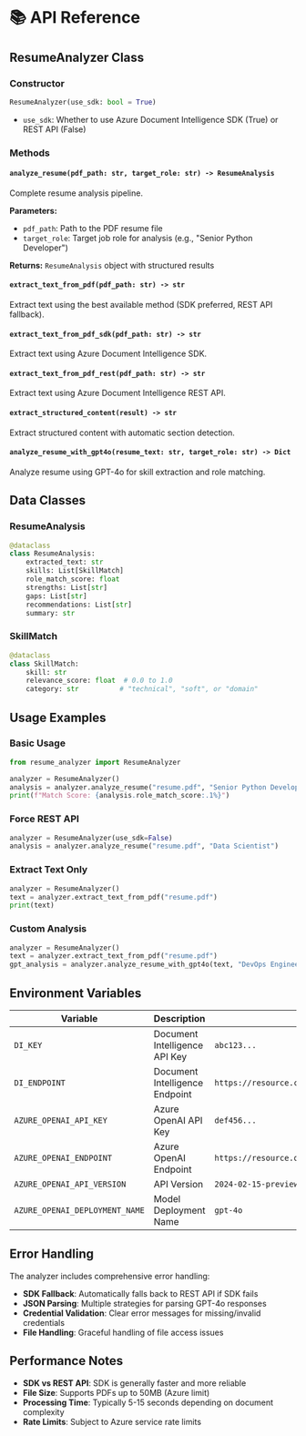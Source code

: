 # 📚 API Reference

## ResumeAnalyzer Class

### Constructor
```python
ResumeAnalyzer(use_sdk: bool = True)
```
- `use_sdk`: Whether to use Azure Document Intelligence SDK (True) or REST API (False)

### Methods

#### `analyze_resume(pdf_path: str, target_role: str) -> ResumeAnalysis`
Complete resume analysis pipeline.

**Parameters:**
- `pdf_path`: Path to the PDF resume file
- `target_role`: Target job role for analysis (e.g., "Senior Python Developer")

**Returns:** `ResumeAnalysis` object with structured results

#### `extract_text_from_pdf(pdf_path: str) -> str`
Extract text using the best available method (SDK preferred, REST API fallback).

#### `extract_text_from_pdf_sdk(pdf_path: str) -> str`
Extract text using Azure Document Intelligence SDK.

#### `extract_text_from_pdf_rest(pdf_path: str) -> str`
Extract text using Azure Document Intelligence REST API.

#### `extract_structured_content(result) -> str`
Extract structured content with automatic section detection.

#### `analyze_resume_with_gpt4o(resume_text: str, target_role: str) -> Dict`
Analyze resume using GPT-4o for skill extraction and role matching.

## Data Classes

### ResumeAnalysis
```python
@dataclass
class ResumeAnalysis:
    extracted_text: str
    skills: List[SkillMatch]
    role_match_score: float
    strengths: List[str]
    gaps: List[str]
    recommendations: List[str]
    summary: str
```

### SkillMatch
```python
@dataclass
class SkillMatch:
    skill: str
    relevance_score: float  # 0.0 to 1.0
    category: str          # "technical", "soft", or "domain"
```

## Usage Examples

### Basic Usage
```python
from resume_analyzer import ResumeAnalyzer

analyzer = ResumeAnalyzer()
analysis = analyzer.analyze_resume("resume.pdf", "Senior Python Developer")
print(f"Match Score: {analysis.role_match_score:.1%}")
```

### Force REST API
```python
analyzer = ResumeAnalyzer(use_sdk=False)
analysis = analyzer.analyze_resume("resume.pdf", "Data Scientist")
```

### Extract Text Only
```python
analyzer = ResumeAnalyzer()
text = analyzer.extract_text_from_pdf("resume.pdf")
print(text)
```

### Custom Analysis
```python
analyzer = ResumeAnalyzer()
text = analyzer.extract_text_from_pdf("resume.pdf")
gpt_analysis = analyzer.analyze_resume_with_gpt4o(text, "DevOps Engineer")
```

## Environment Variables

| Variable | Description | Example |
|----------|-------------|---------|
| `DI_KEY` | Document Intelligence API Key | `abc123...` |
| `DI_ENDPOINT` | Document Intelligence Endpoint | `https://resource.cognitiveservices.azure.com/` |
| `AZURE_OPENAI_API_KEY` | Azure OpenAI API Key | `def456...` |
| `AZURE_OPENAI_ENDPOINT` | Azure OpenAI Endpoint | `https://resource.openai.azure.com/` |
| `AZURE_OPENAI_API_VERSION` | API Version | `2024-02-15-preview` |
| `AZURE_OPENAI_DEPLOYMENT_NAME` | Model Deployment Name | `gpt-4o` |

## Error Handling

The analyzer includes comprehensive error handling:

- **SDK Fallback**: Automatically falls back to REST API if SDK fails
- **JSON Parsing**: Multiple strategies for parsing GPT-4o responses
- **Credential Validation**: Clear error messages for missing/invalid credentials
- **File Handling**: Graceful handling of file access issues

## Performance Notes

- **SDK vs REST API**: SDK is generally faster and more reliable
- **File Size**: Supports PDFs up to 50MB (Azure limit)
- **Processing Time**: Typically 5-15 seconds depending on document complexity
- **Rate Limits**: Subject to Azure service rate limits